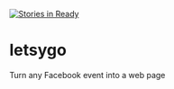 [![Stories in Ready](https://badge.waffle.io/daniloprates/letsygo.png?label=ready&title=Ready)](https://waffle.io/daniloprates/letsygo)
# letsygo
Turn any Facebook event into a web page

